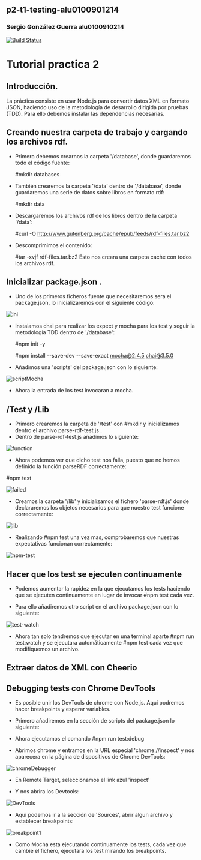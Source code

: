 ## p2-t1-testing-alu0100901214
### Sergio González Guerra   alu0100910214

[![Build Status](https://travis-ci.com/ULL-ESIT-PL-1819/p2-t1-testing-alu0100901214.svg?token=U9QnzzMgdn3CWHzsjf6C&branch=master)](https://travis-ci.com/ULL-ESIT-PL-1819/p2-t1-testing-alu0100901214)

# Tutorial practica 2

## Introducción.
La práctica consiste en usar Node.js para convertir datos XML en formato JSON, haciendo uso de la metodología de desarrollo dirigida por pruebas (TDD). Para ello debemos instalar las dependencias necesarias.

## Creando nuestra carpeta de trabajo y cargando los archivos rdf.
- Primero debemos crearnos la carpeta '/database', donde guardaremos todo el código fuente:

  #mkdir databases
  
- También crearemos la carpeta '/data' dentro de '/database', donde guardaremos una serie de datos sobre libros en formato rdf:

  #mkdir data
  
- Descargaremos los archivos rdf de los libros dentro de la carpeta '/data':

  #curl -O http://www.gutenberg.org/cache/epub/feeds/rdf-files.tar.bz2
  
- Descomprimimos el contenido:

  #tar -xvjf rdf-files.tar.bz2
Esto nos creara una carpeta cache con todos los archivos rdf.

## Inicializar package.json .

- Uno de los primeros ficheros fuente que necesitaremos sera el package.json, lo inicializaremos con el siguiente código: 

![ini](./img2/packageJsonInicial.PNG)

- Instalamos chai para realizar los expect y mocha para los test y seguir la metodología TDD dentro de '/database':

  #npm init -y
  
  #npm install --save-dev --save-exact mocha@2.4.5 chai@3.5.0
  
- Añadimos una 'scripts' del package.json con lo siguiente:

![scriptMocha](./img2/scriptMocha.PNG)

- Ahora la entrada de los test invocaran a mocha.

## /Test y /Lib

- Primero crearemos la carpeta de '/test' con #mkdir y inicializamos dentro el archivo parse-rdf-test.js .
- Dentro de parse-rdf-test.js añadimos lo siguiente:

![function](./img2/function.PNG)

- Ahora podemos ver que dicho test nos falla, puesto que no hemos definido la función parseRDF correctamente: 

#npm test

![failed](./img2/failed.PNG)

- Creamos la carpeta '/lib' y inicializamos el fichero 'parse-rdf.js' donde declararemos los objetos necesarios para que nuestro test funcione correctamente:

![lib](./img2/lib.PNG)

- Realizando #npm test una vez mas, comprobaremos que nuestras expectativas funcionan correctamente:

![npm-test](./img2/npm-test.PNG)

## Hacer que los test se ejecuten continuamente

- Podemos aumentar la rapidez en la que ejecutamos los tests haciendo que se ejecuten continuamente en lugar de invocar #npm test cada vez.

- Para ello añadiremos otro script en el archivo package.json con lo siguiente:

![test-watch](./img2/test-watch.PNG)

- Ahora tan solo tendremos que ejecutar en una terminal aparte #npm run test:watch y se ejecutara automáticamente #npm test cada vez que modifiquemos un archivo.

## Extraer datos de XML con Cheerio

## Debugging tests con Chrome DevTools

- Es posible unir los DevTools de chrome con Node.js. Aqui podremos hacer breakpoints y esperar variables.

- Primero añadiremos en la sección de scripts del package.json lo siguiente:

- Ahora ejecutamos el comando #npm run test:debug

- Abrimos chrome y entramos en la URL especial  'chrome://inspect' y nos aparecera en la página de dispositivos de Chrome DevTools:

![chromeDebugger](./img2/chromeDebugger.PNG)

- En Remote Target, seleccionamos el link azul 'inspect'

- Y nos abrira los Devtools:

![DevTools](./img2/DevTools.PNG)

- Aqui podemos ir a la sección de 'Sources', abrir algun archivo y establecer breakpoints:

![breakpoint1](./img2/breakpoint1.PNG)

- Como Mocha esta ejecutando continuamente los tests, cada vez que cambie el fichero, ejecutara los test mirando los breakpoints.


